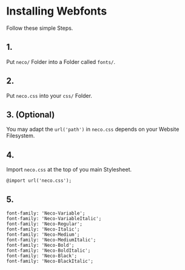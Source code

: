 # Installing Webfonts
Follow these simple Steps.

## 1.
Put `neco/` Folder into a Folder called `fonts/`.

## 2.
Put `neco.css` into your `css/` Folder.

## 3. (Optional)
You may adapt the `url('path')` in `neco.css` depends on your Website Filesystem.

## 4.
Import `neco.css` at the top of you main Stylesheet.

```
@import url('neco.css');
```

## 5.


```
font-family: 'Neco-Variable';
font-family: 'Neco-VariableItalic';
font-family: 'Neco-Regular';
font-family: 'Neco-Italic';
font-family: 'Neco-Medium';
font-family: 'Neco-MediumItalic';
font-family: 'Neco-Bold';
font-family: 'Neco-BoldItalic';
font-family: 'Neco-Black';
font-family: 'Neco-BlackItalic';
```

